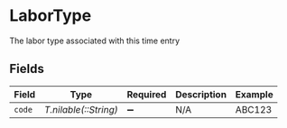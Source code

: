 # LaborType

The labor type associated with this time entry


## Fields

| Field                 | Type                  | Required              | Description           | Example               |
| --------------------- | --------------------- | --------------------- | --------------------- | --------------------- |
| `code`                | *T.nilable(::String)* | :heavy_minus_sign:    | N/A                   | ABC123                |